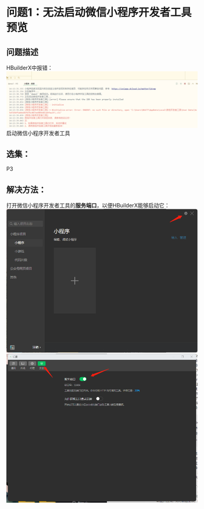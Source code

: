 # 问题1：无法启动微信小程序开发者工具预览
## 问题描述
HBuilderX中报错：
![](assets/01-1.png)
启动微信小程序开发者工具
## 选集：
P3
## 解决方法：
打开微信小程序开发者工具的**服务端口**，以便HBuilderX能够启动它：
![](assets/01-2.png)
![](assets/01-3.png)

